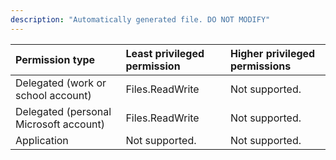 ```yaml
---
description: "Automatically generated file. DO NOT MODIFY"
---
```


|Permission type|Least privileged permission|Higher privileged permissions|
|:---|:---|:---|
|Delegated (work or school account)|Files.ReadWrite|Not supported.|
|Delegated (personal Microsoft account)|Files.ReadWrite|Not supported.|
|Application|Not supported.|Not supported.|

